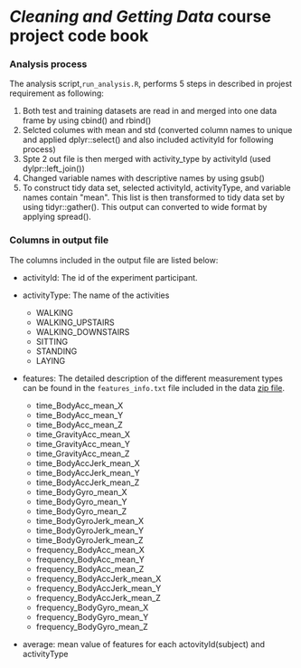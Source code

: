 # *Cleaning and Getting Data* course project code book

### Analysis process

The analysis script,`run_analysis.R`, performs 5 steps in described in projest requirement as following:

1. Both test and training datasets are read in and merged into one data frame by using cbind() and rbind()
2. Selcted columes with mean and std (converted column names to unique and applied dplyr::select() and also included activityId for following process)
3. Spte 2 out file is then merged with activity_type by activityId (used dylpr::left_join())
4. Changed variable names with descriptive names by using gsub()
5. To construct tidy data set, selected activityId, activityType, and variable names contain "mean". This list is then transformed to tidy data set by using tidyr::gather(). This output can converted to wide format by applying spread().


### Columns in output file

The columns included in the output file are listed below:
  - activityId: The id of the experiment participant.
  - activityType: The name of the activities
      + WALKING
	  + WALKING_UPSTAIRS
	  + WALKING_DOWNSTAIRS
	  + SITTING
	  + STANDING
	  + LAYING
	  
  - features: The detailed description of the different measurement types can be found in the `features_info.txt` file included in the data [zip file](https://d396qusza40orc.cloudfront.net/getdata%2Fprojectfiles%2FUCI%20HAR%20Dataset.zip).
      + time_BodyAcc_mean_X
	  + time_BodyAcc_mean_Y
	  + time_BodyAcc_mean_Z
	  + time_GravityAcc_mean_X
	  + time_GravityAcc_mean_Y
	  + time_GravityAcc_mean_Z
	  + time_BodyAccJerk_mean_X
	  + time_BodyAccJerk_mean_Y
	  + time_BodyAccJerk_mean_Z
	  + time_BodyGyro_mean_X
	  + time_BodyGyro_mean_Y
	  + time_BodyGyro_mean_Z
	  + time_BodyGyroJerk_mean_X
	  + time_BodyGyroJerk_mean_Y
	  + time_BodyGyroJerk_mean_Z
	  + frequency_BodyAcc_mean_X
	  + frequency_BodyAcc_mean_Y
	  + frequency_BodyAcc_mean_Z
	  + frequency_BodyAccJerk_mean_X
	  + frequency_BodyAccJerk_mean_Y
	  + frequency_BodyAccJerk_mean_Z
	  + frequency_BodyGyro_mean_X
	  + frequency_BodyGyro_mean_Y
	  + frequency_BodyGyro_mean_Z
	  
  - average: mean value of features for each actovityId(subject) and activityType
